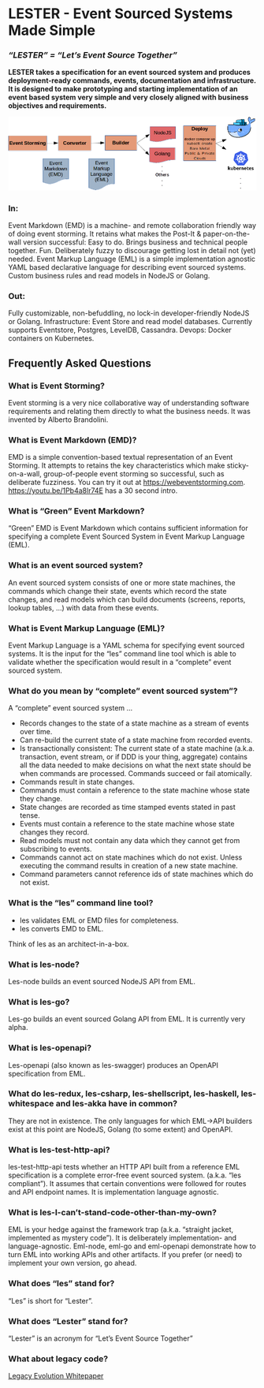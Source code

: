# LESTER - Event Sourced Systems Made Simple

### _“LESTER” = “Let’s Event Source Together”_

**LESTER takes a specification for an event sourced system and produces deployment-ready commands, events, documentation and infrastructure. It is designed to make prototyping and starting implementation of an event based system very simple and very closely aligned with business objectives and requirements.**

![Lester Pipline](/images/LESTER-stack-diagram.png)

### In:

Event Markdown (EMD) is a machine- and remote collaboration friendly way of doing event storming. It retains what makes the Post-It & paper-on-the-wall version successful: Easy to do. Brings business and technical people together. Fun. Deliberately fuzzy to discourage getting lost in detail not (yet) needed. Event Markup Language (EML) is a simple implementation agnostic YAML based declarative language for describing event sourced systems. Custom business rules and read models in NodeJS or Golang.

### Out:

Fully customizable, non-befuddling, no lock-in developer-friendly NodeJS or Golang. Infrastructure: Event Store and read model databases. Currently supports Eventstore, Postgres, LevelDB, Cassandra. Devops: Docker containers on Kubernetes.


## Frequently Asked Questions

### What is Event Storming?

Event storming is a very nice collaborative way of understanding software requirements and relating them directly to what the business needs. It was invented by Alberto Brandolini.

### What is Event Markdown (EMD)?

EMD is a simple convention-based textual representation of an Event Storming. It attempts to retains the key characteristics which make sticky-on-a-wall, group-of-people event storming so successful, such as deliberate fuzziness. You can try it out at https://webeventstorming.com. https://youtu.be/1Pb4a8lr74E has a 30 second intro.


### What is “Green” Event Markdown?

“Green” EMD is Event Markdown which contains sufficient information for specifying a complete Event Sourced System in Event Markup Language (EML).

### What is an event sourced system?

An event sourced system consists of one or more state machines, the commands which change their state, events which record the state changes, and read models which can build documents (screens, reports, lookup tables, …) with data from these events. 

### What is Event Markup Language (EML)?

Event Markup Language is a YAML schema for specifying event sourced systems. It is the input for the “les” command line tool which is able to validate whether the specification would result in a “complete” event sourced system.

### What do you mean by “complete” event sourced system”?

A “complete” event sourced system …

 - Records changes to the state of a state machine as a stream of events over time.
 - Can re-build the current state of a state machine from recorded events.
 - Is transactionally consistent:  The current state of a state machine (a.k.a. transaction, event stream, or if DDD is your thing, aggregate) contains all the data needed to make decisions on what the next state should be when commands are processed. Commands succeed or fail atomically.
 - Commands result in state changes.
 - Commands must contain a reference to the state machine whose state they change.
 - State changes are recorded as time stamped events stated in past tense.
 - Events must contain a reference to the state machine whose state changes they record.
 - Read models must not contain any data which they cannot get from subscribing to events.
 - Commands cannot act on state machines which do not exist. Unless executing the command results in creation of a new state machine.
 - Command parameters cannot reference ids of state machines which do not exist.


### What is the “les” command line tool?

 - les validates EML or EMD files for completeness. 
 - les converts EMD to EML.

Think of les as an architect-in-a-box. 

### What is les-node?

Les-node builds an event sourced NodeJS API from EML. 

### What is les-go?

Les-go builds an event sourced Golang API from EML. It is currently very alpha.

### What is les-openapi?

Les-openapi (also known as les-swagger) produces an OpenAPI specification from EML.

### What do les-redux, les-csharp, les-shellscript, les-haskell, les-whitespace and les-akka have in common?

They are not in existence. The only languages for which EML->API builders exist at this point are NodeJS, Golang (to some extent) and OpenAPI.

### What is les-test-http-api?

les-test-http-api tests whether an HTTP API built from a reference EML specification is a complete error-free event sourced system. (a.k.a. “les compliant”). It assumes that certain conventions were followed for routes and API endpoint names. It is implementation language agnostic.

### What is les-I-can’t-stand-code-other-than-my-own?

EML is your hedge against the framework trap (a.k.a. “straight jacket, implemented as mystery code”). It is deliberately implementation- and language-agnostic. Eml-node, eml-go and eml-openapi demonstrate how to turn EML into working APIs and other artifacts. If you prefer (or need) to implement your own version, go ahead.

### What does “les” stand for?

“Les” is short for “Lester”.

### What does “Lester” stand for?

“Lester” is an acronym for “Let’s Event Source Together”

### What about legacy code?

[Legacy Evolution Whitepaper](https://insights.adaptechsolutions.net/legacy-evolution-whitepaper/#adaptech-github-letseventsource)
